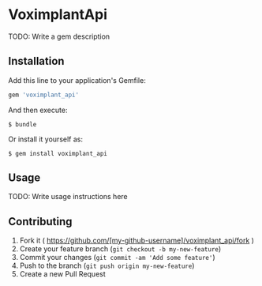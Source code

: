 # VoximplantApi

TODO: Write a gem description

## Installation

Add this line to your application's Gemfile:

```ruby
gem 'voximplant_api'
```

And then execute:

    $ bundle

Or install it yourself as:

    $ gem install voximplant_api

## Usage

TODO: Write usage instructions here

## Contributing

1. Fork it ( https://github.com/[my-github-username]/voximplant_api/fork )
2. Create your feature branch (`git checkout -b my-new-feature`)
3. Commit your changes (`git commit -am 'Add some feature'`)
4. Push to the branch (`git push origin my-new-feature`)
5. Create a new Pull Request
